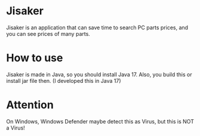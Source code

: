 # Jisaker
Jisaker is an application that can save time to search PC parts prices, and you can see prices of many parts.

# How to use
Jisaker is made in Java, so you should install Java 17.
Also, you build this or install jar file then.
(I developed this in Java 17)

# Attention
On Windows, Windows Defender maybe detect this as Virus, but this is NOT a Virus!
